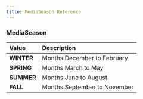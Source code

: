 ```yaml
---
title: MediaSeason Reference
---
```


### MediaSeason
<table>
<thead>
<th align="left">Value</th>
<th align="left">Description</th>
</thead>
<tbody>
<tr>
<td valign="top"><strong>WINTER</strong></td>
<td>
Months December to February
</td>
</tr>
<tr>
<td valign="top"><strong>SPRING</strong></td>
<td>
Months March to May
</td>
</tr>
<tr>
<td valign="top"><strong>SUMMER</strong></td>
<td>
Months June to August
</td>
</tr>
<tr>
<td valign="top"><strong>FALL</strong></td>
<td>
Months September to November
</td>
</tr>
</tbody>
</table>